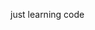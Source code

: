 just learning code

<!---
QHZT/QHZT is a ✨ special ✨ repository because its `README.md` (this file) appears on your GitHub profile.
You can click the Preview link to take a look at your changes.
--->
